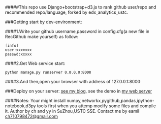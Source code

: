 #####This repo use Django+bootstrap+d3.js to rank github user/repo and recommended repo/language, forked by edx_analytics_ustc.

###Getting start by dev-environment:

####1.Write your github username,password in config.cfg(a new file in RecGithub make yourself) as follow:
```
[info]
user:xxxxxxx
passwd:xxxxx
```
####2.Get Web service start:
```
python manage.py runserver 0.0.0.0:8000
```
####3.And then,open your browser with address of 127.0.0.1:8000

###Deploy on your server: [see my blog](http://ch710798472.github.io/blog/java/2016/05/02/tx.html), see the demo in [my web server](http://115.159.187.117)

####Notes: Your might install numpy,networkx,pygithub,pandas,ipython-notebook,d3py tools first when you attemp modify some files and compile it.
Author by ch and yy in SuZhou,USTC SSE.
Contact me by eamil ch710798472@gmail.com

